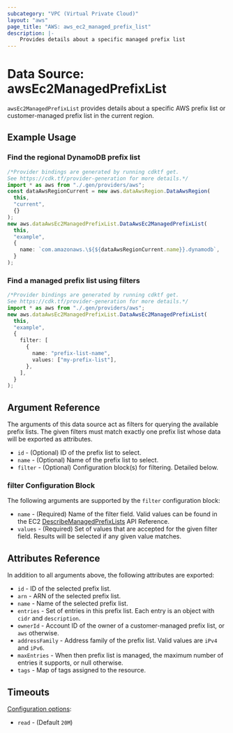 ```yaml
---
subcategory: "VPC (Virtual Private Cloud)"
layout: "aws"
page_title: "AWS: aws_ec2_managed_prefix_list"
description: |-
    Provides details about a specific managed prefix list
---
```


# Data Source: awsEc2ManagedPrefixList

`awsEc2ManagedPrefixList` provides details about a specific AWS prefix list or
customer-managed prefix list in the current region.

## Example Usage

### Find the regional DynamoDB prefix list

```typescript
/*Provider bindings are generated by running cdktf get.
See https://cdk.tf/provider-generation for more details.*/
import * as aws from "./.gen/providers/aws";
const dataAwsRegionCurrent = new aws.dataAwsRegion.DataAwsRegion(
  this,
  "current",
  {}
);
new aws.dataAwsEc2ManagedPrefixList.DataAwsEc2ManagedPrefixList(
  this,
  "example",
  {
    name: `com.amazonaws.\${${dataAwsRegionCurrent.name}}.dynamodb`,
  }
);

```

### Find a managed prefix list using filters

```typescript
/*Provider bindings are generated by running cdktf get.
See https://cdk.tf/provider-generation for more details.*/
import * as aws from "./.gen/providers/aws";
new aws.dataAwsEc2ManagedPrefixList.DataAwsEc2ManagedPrefixList(
  this,
  "example",
  {
    filter: [
      {
        name: "prefix-list-name",
        values: ["my-prefix-list"],
      },
    ],
  }
);

```

## Argument Reference

The arguments of this data source act as filters for querying the available
prefix lists. The given filters must match exactly one prefix list
whose data will be exported as attributes.

* `id` - (Optional) ID of the prefix list to select.
* `name` - (Optional) Name of the prefix list to select.
* `filter` - (Optional) Configuration block(s) for filtering. Detailed below.

### filter Configuration Block

The following arguments are supported by the `filter` configuration block:

* `name` - (Required) Name of the filter field. Valid values can be found in the EC2 [DescribeManagedPrefixLists](https://docs.aws.amazon.com/AWSEC2/latest/APIReference/API_DescribeManagedPrefixLists.html) API Reference.
* `values` - (Required) Set of values that are accepted for the given filter field. Results will be selected if any given value matches.

## Attributes Reference

In addition to all arguments above, the following attributes are exported:

* `id` - ID of the selected prefix list.
* `arn` - ARN of the selected prefix list.
* `name` - Name of the selected prefix list.
* `entries` - Set of entries in this prefix list. Each entry is an object with `cidr` and `description`.
* `ownerId` - Account ID of the owner of a customer-managed prefix list, or `aws` otherwise.
* `addressFamily` - Address family of the prefix list. Valid values are `iPv4` and `iPv6`.
* `maxEntries` - When then prefix list is managed, the maximum number of entries it supports, or null otherwise.
* `tags` - Map of tags assigned to the resource.

## Timeouts

[Configuration options](https://developer.hashicorp.com/terraform/language/resources/syntax#operation-timeouts):

* `read` - (Default `20M`)
